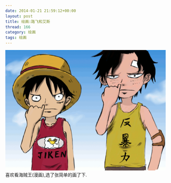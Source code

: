 ```yaml
---
date: 2014-01-21 21:59:12+00:00
layout: post
title: 绘画:路飞和艾斯
thread: 166
category: 绘画
tags: 绘画 
---
```

<div id="draw"><img src="/media/draw/image/2014-01-21.gif" alt="路飞和艾斯"></div>
喜欢看海贼王(漫画),选了张简单的画了下.
